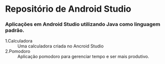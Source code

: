 <h1>Repositório de Android Studio</h1>

<h3>Aplicações em Android Studio utilizando Java como linguagem padrão.</h3>

<dl>
  <dt>1.Calculadora</dt>
  <dd>Uma calculadora criada no Ancroid Studio</dd>
  <dt>2.Pomodoro</dt>
  <dd>Aplicação pomodoro para gerenciar tempo e ser mais produtivo.</dd>
</dl>

